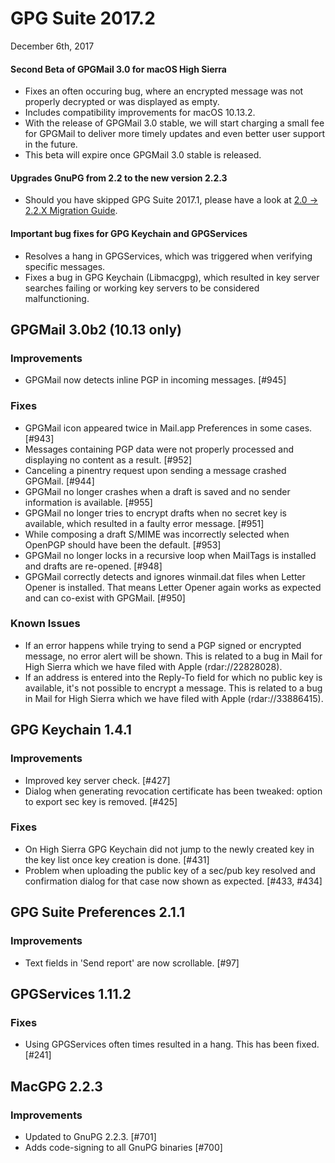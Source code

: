 GPG Suite 2017.2
================
December 6th, 2017

#### Second Beta of GPGMail 3.0 for macOS High Sierra

* Fixes an often occuring bug, where an encrypted message was not properly decrypted or was displayed as empty.
* Includes compatibility improvements for macOS 10.13.2.
* With the release of GPGMail 3.0 stable, we will start charging a small fee for GPGMail to deliver more timely updates and even better user support in the future.
* This beta will expire once GPGMail 3.0 stable is released.

#### Upgrades GnuPG from 2.2 to the new version 2.2.3

* Should you have skipped GPG Suite 2017.1, please have a look at [2.0 → 2.2.X Migration Guide](https://gpgtools.tenderapp.com/kb/faq/gpg-suite-20171-gnupg-20-gnupg-22-migration-help).

#### Important bug fixes for GPG Keychain and GPGServices

* Resolves a hang in GPGServices, which was triggered when verifying specific messages.
* Fixes a bug in GPG Keychain (Libmacgpg), which resulted in key server searches failing or working key servers to be considered malfunctioning.

GPGMail 3.0b2 (10.13 only)
--------------------------

### Improvements

* GPGMail now detects inline PGP in incoming messages. [#945]

### Fixes

* GPGMail icon appeared twice in Mail.app Preferences in some cases. [#943]
* Messages containing PGP data were not properly processed and displaying no content as a result. [#952]
* Canceling a pinentry request upon sending a message crashed GPGMail. [#944]
* GPGMail no longer crashes when a draft is saved and no sender information is available. [#955]
* GPGMail no longer tries to encrypt drafts when no secret key is available, which resulted in a faulty error message. [#951]
* While composing a draft S/MIME was incorrectly selected when OpenPGP should have been the default. [#953]
* GPGMail no longer locks in a recursive loop when MailTags is installed and drafts are re-opened. [#948]
* GPGMail correctly detects and ignores winmail.dat files when Letter Opener is installed. That means Letter Opener again works as expected and can co-exist with GPGMail. [#950]

### Known Issues

* If an error happens while trying to send a PGP signed or encrypted message, no error alert will be shown. This is related to a bug in Mail for High Sierra which we have filed with Apple (rdar://22828028).
* If an address is entered into the Reply-To field for which no public key is available, it's not possible to encrypt a message. This is related to a bug in Mail for High Sierra which we have filed with Apple (rdar://33886415).


GPG Keychain 1.4.1
------------------

### Improvements

* Improved key server check. [#427]
* Dialog when generating revocation certificate has been tweaked: option to export sec key is removed. [#425]

### Fixes

* On High Sierra GPG Keychain did not jump to the newly created key in the key list once key creation is done. [#431]
* Problem when uploading the public key of a sec/pub key resolved and confirmation dialog for that case now shown as expected. [#433, #434]

GPG Suite Preferences 2.1.1
---------------------------
### Improvements

* Text fields in 'Send report' are now scrollable. [#97]

GPGServices 1.11.2
------------------

### Fixes

* Using GPGServices often times resulted in a hang. This has been fixed. [#241]


MacGPG 2.2.3
------------

### Improvements

* Updated to GnuPG 2.2.3. [#701]
* Adds code-signing to all GnuPG binaries [#700]